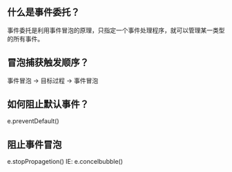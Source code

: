 
## 什么是事件委托？

事件委托是利用事件冒泡的原理，只指定一个事件处理程序，就可以管理某一类型的所有事件。



## 冒泡捕获触发顺序？

事件冒泡 -> 目标过程 -> 事件冒泡


## 如何阻止默认事件？

e.preventDefault()

## 阻止事件冒泡

e.stopPropagetion()
IE:   e.concelbubble()
